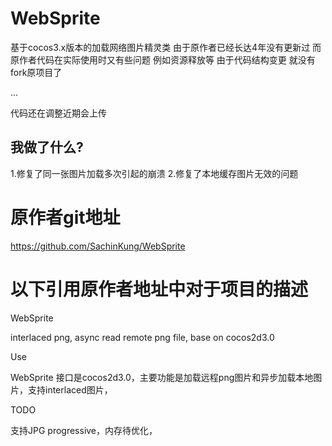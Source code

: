 # WebSprite
基于cocos3.x版本的加载网络图片精灵类
由于原作者已经长达4年没有更新过
而原作者代码在实际使用时又有些问题 例如资源释放等
由于代码结构变更 就没有fork原项目了

...

代码还在调整近期会上传
## 我做了什么?
1.修复了同一张图片加载多次引起的崩溃
2.修复了本地缓存图片无效的问题


# 原作者git地址
https://github.com/SachinKung/WebSprite
# 以下引用原作者地址中对于项目的描述
WebSprite

interlaced png, async read remote png file, base on cocos2d3.0

Use

WebSprite 接口是cocos2d3.0，主要功能是加载远程png图片和异步加载本地图片，支持interlaced图片，

TODO

支持JPG progressive，内存待优化，
